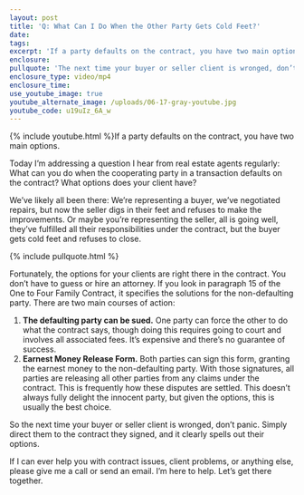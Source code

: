 ```yaml
---
layout: post
title: 'Q: What Can I Do When the Other Party Gets Cold Feet?'
date:
tags:
excerpt: 'If a party defaults on the contract, you have two main options.'
enclosure:
pullquote: 'The next time your buyer or seller client is wronged, don’t panic.'
enclosure_type: video/mp4
enclosure_time:
use_youtube_image: true
youtube_alternate_image: /uploads/06-17-gray-youtube.jpg
youtube_code: u19uIz_6A_w
---
```


{% include youtube.html %}If a party defaults on the contract, you have two main options.

Today I’m addressing a question I hear from real estate agents regularly: What can you do when the cooperating party in a transaction defaults on the contract? What options does your client have?&nbsp;

We’ve likely all been there: We’re representing a buyer, we’ve negotiated repairs, but now the seller digs in their feet and refuses to make the improvements. Or maybe you’re representing the seller, all is going well, they’ve fulfilled all their responsibilities under the contract, but the buyer gets cold feet and refuses to close.

{% include pullquote.html %}

Fortunately, the options for your clients are right there in the contract. You don’t have to guess or hire an attorney. If you look in paragraph 15 of the One to Four Family Contract, it specifies the solutions for the non-defaulting party. There are two main courses of action:

1. **The defaulting party can be sued.** One party can force the other to do what the contract says, though doing this requires going to court and involves all associated fees. It’s expensive and there’s no guarantee of success.&nbsp;
2. **Earnest Money Release Form.** Both parties can sign this form, granting the earnest money to the non-defaulting party. With those signatures, all parties are releasing all other parties from any claims under the contract. This is frequently how these disputes are settled. This doesn’t always fully delight the innocent party, but given the options, this is usually the best choice.&nbsp;

So the next time your buyer or seller client is wronged, don’t panic. Simply direct them to the contract they signed, and it clearly spells out their options.&nbsp;

If I can ever help you with contract issues, client problems, or anything else, please give me a call or send an email. I’m here to help. Let’s get there together.
